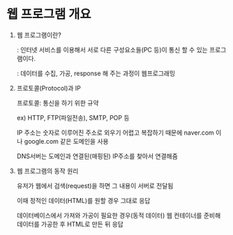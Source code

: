 # 웹 프로그램 개요

1. 웹 프로그램이란?

    : 인터넷 서비스를 이용해서 서로 다른 구성요소들(PC 등)이 통신 할 수 있는 프로그램이다.

    : 데이터를 수집, 가공, response 해 주는 과정이 웹프로그래밍

2. 프로토콜(Protocol)과 IP

    프로토콜: 통신을 하기 위한 규약

    ex) HTTP, FTP(파일전송), SMTP, POP 등

    IP 주소는 숫자로 이루어진 주소로 외우기 어렵고 복잡하기 때문에 naver.com 이나 google.com 같은 도메인을 사용

    DNS서버는 도메인과 연결된(매핑된) IP주소를 찾아서 연결해줌

3. 웹 프로그램의 동작 원리

    유저가 웹에서 검색(request)을 하면 그 내용이 서버로 전달됨

    이때 정적인 데이터(HTML)를 원할 경우 그대로 응답

    데이터베이스에서 가져와 가공이 필요한 경우(동적 데이터) 웹 컨테이너를 준비해 데이터를 가공한 후 HTML로 만든 뒤 응답